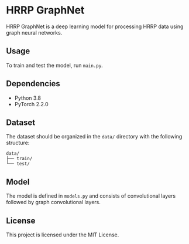 # HRRP GraphNet

HRRP GraphNet is a deep learning model for processing HRRP data using graph neural networks.

## Usage

To train and test the model, run `main.py`.

## Dependencies
- Python 3.8
- PyTorch 2.2.0

## Dataset

The dataset should be organized in the `data/` directory with the following structure:

```
data/
├── train/
└── test/
```

## Model

The model is defined in `models.py` and consists of convolutional layers followed by graph convolutional layers.

## License

This project is licensed under the MIT License.
